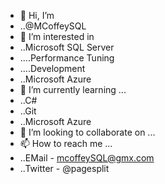 - 👋 Hi, I’m 
- ..@MCoffeySQL
- 👀 I’m interested in 
- ..Microsoft SQL Server
- ....Performance Tuning
- ....Development
- ..Microsoft Azure
- 🌱 I’m currently learning ...
- ..C#
- ..Git
- ..Microsoft Azure
- 💞️ I’m looking to collaborate on ...
- 📫 How to reach me ...
- ..EMail - mcoffeySQL@gmx.com
- ..Twitter - @pagesplit

<!---
MCoffeySQL/MCoffeySQL is a ✨ special ✨ repository because its `README.md` (this file) appears on your GitHub profile.
You can click the Preview link to take a look at your changes.
--->
